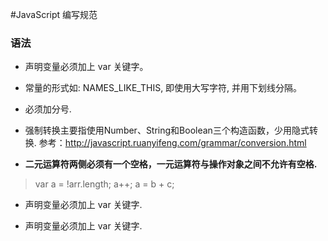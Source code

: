 #JavaScript 编写规范

### 语法
- 声明变量必须加上 var 关键字。

- 常量的形式如: NAMES_LIKE_THIS, 即使用大写字符, 并用下划线分隔。

- 必须加分号.

- 强制转换主要指使用Number、String和Boolean三个构造函数，少用隐式转换. 参考：http://javascript.ruanyifeng.com/grammar/conversion.html

- **二元运算符两侧必须有一个空格，一元运算符与操作对象之间不允许有空格.**

> var a = !arr.length; 
	a++; 
	a = b + c;

- 声明变量必须加上 var 关键字.

- 声明变量必须加上 var 关键字.